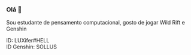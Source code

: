 ###  Olá 👋

Sou estudante de pensamento computacional, gosto de jogar Wild Rift e Genshin


ID: LUXifer#HELL              
ID Genshin: SOLLUS
